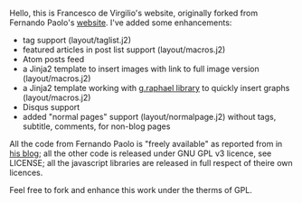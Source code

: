 Hello, this is Francesco de Virgilio's website, originally forked from Fernando Paolo's [website](https://github.com/fspaolo/fspaolo.github.com). I've added some enhancements:

* tag support (layout/taglist.j2)
* featured articles in post list support (layout/macros.j2)
* Atom posts feed
* a Jinja2 template to insert images with link to full image version (layout/macros.j2)
* a Jinja2 template working with [g.raphael library](http://g.raphaeljs.com) to quickly insert graphs (layout/macros.j2)
* Disqus support
* added "normal pages" support (layout/normalpage.j2) without tags, subtitle, comments, for non-blog pages

All the code from Fernando Paolo is "freely available" as reported from in [his blog](http://fspaolo.net/about/); all the other code is released under GNU GPL v3 licence, see LICENSE; all the javascript libraries are released in full respect of theire own licences.

Feel free to fork and enhance this work under the therms of GPL.
